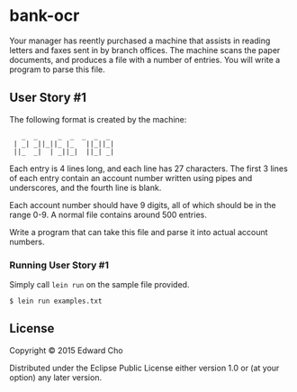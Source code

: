 # bank-ocr

Your manager has reently purchased a machine that assists in reading
letters and faxes sent in by branch offices. The machine scans the
paper documents, and produces a file with a number of entries. You
will write a program to parse this file.

## User Story #1

The following format is created by the machine:

```
   _  _     _  _  _  _  _ 
 | _| _||_||_ |_   ||_||_|
 ||_  _|  | _||_|  ||_| _|

```

Each entry is 4 lines long, and each line has 27 characters. The first
3 lines of each entry contain an account number written using pipes
and underscores, and the fourth line is blank.

Each account number should have 9 digits, all of which should be in
the range 0-9. A normal file contains around 500 entries.

Write a program that can take this file and parse it into actual
account numbers.

### Running User Story #1

Simply call `lein run` on the sample file provided.

```
$ lein run examples.txt
```

## License

Copyright © 2015 Edward Cho

Distributed under the Eclipse Public License either version 1.0 or (at
your option) any later version.
